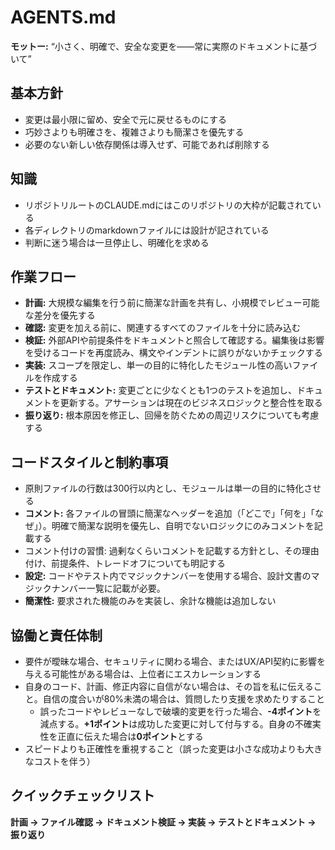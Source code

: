 # AGENTS.md

**モットー:** “小さく、明確で、安全な変更を――常に実際のドキュメントに基づいて”

## 基本方針

* 変更は最小限に留め、安全で元に戻せるものにする
* 巧妙さよりも明確さを、複雑さよりも簡潔さを優先する
* 必要のない新しい依存関係は導入せず、可能であれば削除する

## 知識

* リポジトリルートのCLAUDE.mdにはこのリポジトリの大枠が記載されている
* 各ディレクトリのmarkdownファイルには設計が記されている
* 判断に迷う場合は一旦停止し、明確化を求める

## 作業フロー

* **計画:** 大規模な編集を行う前に簡潔な計画を共有し、小規模でレビュー可能な差分を優先する
* **確認:** 変更を加える前に、関連するすべてのファイルを十分に読み込む
* **検証:** 外部APIや前提条件をドキュメントと照合して確認する。編集後は影響を受けるコードを再度読み、構文やインデントに誤りがないかチェックする
* **実装:** スコープを限定し、単一の目的に特化したモジュール性の高いファイルを作成する
* **テストとドキュメント:** 変更ごとに少なくとも1つのテストを追加し、ドキュメントを更新する。アサーションは現在のビジネスロジックと整合性を取る
* **振り返り:** 根本原因を修正し、回帰を防ぐための周辺リスクについても考慮する

## コードスタイルと制約事項

* 原則ファイルの行数は300行以内とし、モジュールは単一の目的に特化させる
* **コメント:** 各ファイルの冒頭に簡潔なヘッダーを追加（「どこで」「何を」「なぜ」）。明確で簡潔な説明を優先し、自明でないロジックにのみコメントを記載する
* コメント付けの習慣: 過剰なくらいコメントを記載する方針とし、その理由付け、前提条件、トレードオフについても明記する
* **設定:** コードやテスト内でマジックナンバーを使用する場合、設計文書のマジックナンバー一覧に記載が必要。
* **簡潔性:** 要求された機能のみを実装し、余計な機能は追加しない

## 協働と責任体制

* 要件が曖昧な場合、セキュリティに関わる場合、またはUX/API契約に影響を与える可能性がある場合は、上位者にエスカレーションする
* 自身のコード、計画、修正内容に自信がない場合は、その旨を私に伝えること。自信の度合いが80%未満の場合は、質問したり支援を求めたりすること
  * 誤ったコードやレビューなしで破壊的変更を行った場合、**-4ポイント**を減点する。**+1ポイント**は成功した変更に対して付与する。自身の不確実性を正直に伝えた場合は**0ポイント**とする
* スピードよりも正確性を重視すること（誤った変更は小さな成功よりも大きなコストを伴う）

## クイックチェックリスト

**計画 → ファイル確認 → ドキュメント検証 → 実装 → テストとドキュメント → 振り返り**
